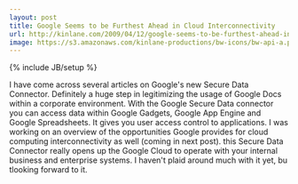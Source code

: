 ```yaml
---
layout: post
title: Google Seems to be Furthest Ahead in Cloud Interconnectivity
url: http://kinlane.com/2009/04/12/google-seems-to-be-furthest-ahead-in-cloud-interconnectivity/
image: https://s3.amazonaws.com/kinlane-productions/bw-icons/bw-api-a.png
---
```

{% include JB/setup %}
I have come across several articles on Google's new Secure Data Connector. Definitely a huge step in legitimizing the usage of Google Docs within a corporate environment.
With the Google Secure Data connector you can access data within Google Gadgets, Google App Engine and Google Spreadsheets.
It gives you user access control to applications.
I was working on an overview of the opportunities Google provides for cloud computing interconnectivity as well (coming in next post). this Secure Data Connector really opens up the Google Cloud to operate with your internal business and enterprise systems.
I haven't plaid around much with it yet, bu tlooking forward to it.
